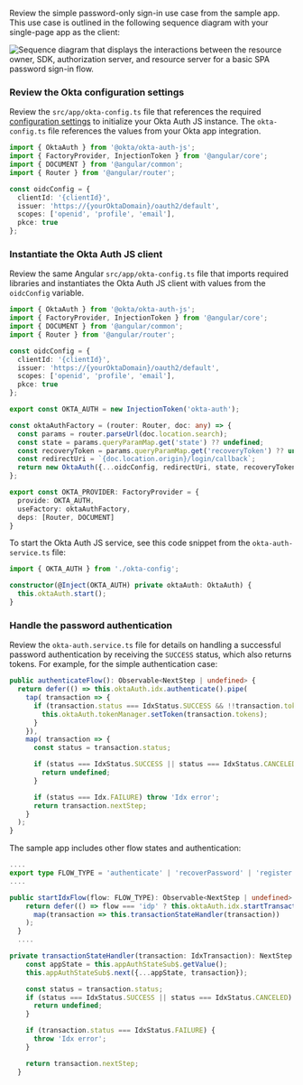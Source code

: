 Review the simple password-only sign-in use case from the sample app. This use case is outlined in the following sequence diagram with your single-page app as the client:

<div class="full">

![Sequence diagram that displays the interactions between the resource owner, SDK, authorization server, and resource server for a basic SPA password sign-in flow.](/img/oie-embedded-sdk/password-only-spa-authjs-flow.svg)

</div>

### Review the Okta configuration settings

Review the `src/app/okta-config.ts` file that references the required [configuration settings](#configuration-settings) to initialize your Okta Auth JS instance. The `okta-config.ts` file references the values from your Okta app integration.

```TypeScript
import { OktaAuth } from '@okta/okta-auth-js';
import { FactoryProvider, InjectionToken } from '@angular/core';
import { DOCUMENT } from '@angular/common';
import { Router } from '@angular/router';

const oidcConfig = {
  clientId: '{clientId}',
  issuer: 'https://{yourOktaDomain}/oauth2/default',
  scopes: ['openid', 'profile', 'email'],
  pkce: true
};
```

### Instantiate the Okta Auth JS client

Review the same Angular `src/app/okta-config.ts` file that imports required libraries and instantiates the Okta Auth JS client with values from the `oidcConfig` variable.

```TypeScript
import { OktaAuth } from '@okta/okta-auth-js';
import { FactoryProvider, InjectionToken } from '@angular/core';
import { DOCUMENT } from '@angular/common';
import { Router } from '@angular/router';

const oidcConfig = {
  clientId: '{clientId}',
  issuer: 'https://{yourOktaDomain}/oauth2/default',
  scopes: ['openid', 'profile', 'email'],
  pkce: true
};

export const OKTA_AUTH = new InjectionToken('okta-auth');

const oktaAuthFactory = (router: Router, doc: any) => {
  const params = router.parseUrl(doc.location.search);
  const state = params.queryParamMap.get('state') ?? undefined;
  const recoveryToken = params.queryParamMap.get('recoveryToken') ?? undefined;
  const redirectUri = `{doc.location.origin}/login/callback`;
  return new OktaAuth({...oidcConfig, redirectUri, state, recoveryToken})
};

export const OKTA_PROVIDER: FactoryProvider = {
  provide: OKTA_AUTH,
  useFactory: oktaAuthFactory,
  deps: [Router, DOCUMENT]
}
```

To start the Okta Auth JS service, see this code snippet from the `okta-auth-service.ts` file:

```TypeScript
import { OKTA_AUTH } from './okta-config';

constructor(@Inject(OKTA_AUTH) private oktaAuth: OktaAuth) {
  this.oktaAuth.start();
}
```

### Handle the password authentication

Review the `okta-auth.service.ts` file for details on handling a successful password authentication by receiving the `SUCCESS` status, which also returns tokens. For example, for the simple authentication case:

```TypeScript
public authenticateFlow(): Observable<NextStep | undefined> {
  return defer(() => this.oktaAuth.idx.authenticate().pipe(
    tap( transaction => {
      if (transaction.status === IdxStatus.SUCCESS && !!transaction.tokens) {
        this.oktaAuth.tokenManager.setToken(transaction.tokens);
      }
    }),
    map( transaction => {
      const status = transaction.status;

      if (status === IdxStatus.SUCCESS || status === IdxStatus.CANCELED) {
        return undefined;
      }

      if (status === Idx.FAILURE) throw 'Idx error';
      return transaction.nextStep;
    }
  );
}
```

The sample app includes other flow states and authentication:

```TypeScript
....
export type FLOW_TYPE = 'authenticate' | 'recoverPassword' | 'register' | 'idp';
....

public startIdxFlow(flow: FLOW_TYPE): Observable<NextStep | undefined> {
    return defer(() => flow === 'idp' ? this.oktaAuth.idx.startTransaction() : this.oktaAuth.idx[flow]()).pipe(
      map(transaction => this.transactionStateHandler(transaction))
    );
  }
  ....

private transactionStateHandler(transaction: IdxTransaction): NextStep | undefined {
    const appState = this.appAuthStateSub$.getValue();
    this.appAuthStateSub$.next({...appState, transaction});

    const status = transaction.status;
    if (status === IdxStatus.SUCCESS || status === IdxStatus.CANCELED) {
      return undefined;
    }

    if (transaction.status === IdxStatus.FAILURE) {
      throw 'Idx error';
    }

    return transaction.nextStep;
  }

  ```
